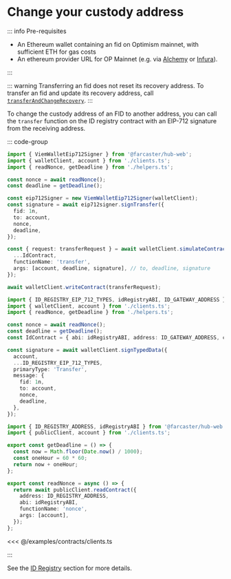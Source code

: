 # Change your custody address

::: info Pre-requisites

- An Ethereum wallet containing an fid on Optimism mainnet, with sufficient ETH for gas costs
- An ethereum provider URL for OP Mainnet (e.g. via [Alchemy](https://www.alchemy.com/)
  or [Infura](https://www.infura.io/)).

:::

::: warning
Transferring an fid does not reset its recovery address. To transfer an fid and update its recovery address,
call [`transferAndChangeRecovery`](/reference/contracts/reference/id-registry.html#transferandchangerecovery).
:::

To change the custody address of an FID to another address, you can call the `transfer` function on the ID registry
contract with an EIP-712 signature from the receiving address.

::: code-group

```ts [@farcaster/hub-web]
import { ViemWalletEip712Signer } from '@farcaster/hub-web';
import { walletClient, account } from './clients.ts';
import { readNonce, getDeadline } from './helpers.ts';

const nonce = await readNonce();
const deadline = getDeadline();

const eip712Signer = new ViemWalletEip712Signer(walletClient);
const signature = await eip712signer.signTransfer({
  fid: 1n,
  to: account,
  nonce,
  deadline,
});

const { request: transferRequest } = await walletClient.simulateContract({
  ...IdContract,
  functionName: 'transfer',
  args: [account, deadline, signature], // to, deadline, signature
});

await walletClient.writeContract(transferRequest);
```

```ts [Viem]
import { ID_REGISTRY_EIP_712_TYPES, idRegistryABI, ID_GATEWAY_ADDRESS } from '@farcaster/hub-web';
import { walletClient, account } from './clients.ts';
import { readNonce, getDeadline } from './helpers.ts';

const nonce = await readNonce();
const deadline = getDeadline();
const IdContract = { abi: idRegistryABI, address: ID_GATEWAY_ADDRESS, chain: optimism };

const signature = await walletClient.signTypedData({
  account,
  ...ID_REGISTRY_EIP_712_TYPES,
  primaryType: 'Transfer',
  message: {
    fid: 1n,
    to: account,
    nonce,
    deadline,
  },
});
```

```ts [helpers.ts]
import { ID_REGISTRY_ADDRESS, idRegistryABI } from '@farcaster/hub-web';
import { publicClient, account } from './clients.ts';

export const getDeadline = () => {
  const now = Math.floor(Date.now() / 1000);
  const oneHour = 60 * 60;
  return now + oneHour;
};

export const readNonce = async () => {
  return await publicClient.readContract({
    address: ID_REGISTRY_ADDRESS,
    abi: idRegistryABI,
    functionName: 'nonce',
    args: [account],
  });
};
```

<<< @/examples/contracts/clients.ts

:::

See the [ID Registry](/reference/contracts/reference/id-registry#transfer) section for more
details.
